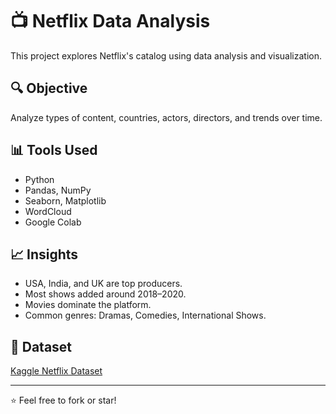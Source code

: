 # 📺 Netflix Data Analysis

This project explores Netflix's catalog using data analysis and visualization.

## 🔍 Objective
Analyze types of content, countries, actors, directors, and trends over time.

## 📊 Tools Used
- Python
- Pandas, NumPy
- Seaborn, Matplotlib
- WordCloud
- Google Colab

## 📈 Insights
- USA, India, and UK are top producers.
- Most shows added around 2018–2020.
- Movies dominate the platform.
- Common genres: Dramas, Comedies, International Shows.

## 📂 Dataset
[Kaggle Netflix Dataset](https://www.kaggle.com/datasets/shivamb/netflix-shows)

---

⭐ Feel free to fork or star!
